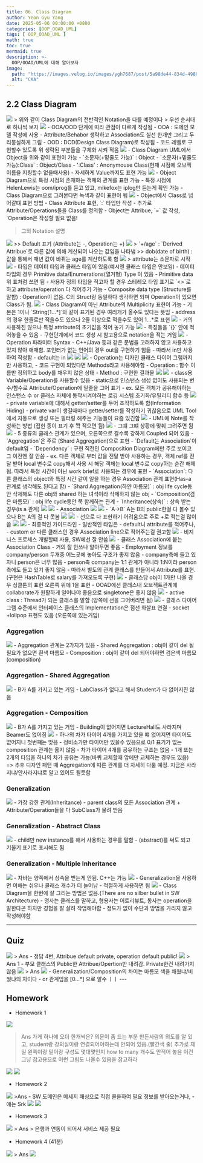 ```yaml
---
title: 06. Class Diagram
author: Yeon Gyu Yang
date: 2025-05-06 00:00:00 +0800
categories: [OOP_OOAD_UML]
tags: [ OOP_OOAD_UML ]
math: true
toc: true
mermaid: true
description: >-
  OOP/OOAD/UML에 대해 알아보자
image:
  path: "https://images.velog.io/images/ygh7687/post/5a98de44-834d-4980-876a-a736260d0bee/oop.png"
  alt: "CKA"
---
```


## 2.2 Class Diagram

<img src="/assets/img/post/oop_ooad_uml/lec6/1.png">
> 위와 같이 Class Diagram의 전반적인 Notation을 다를 예정이다
> 우선 순서대로 하나씩 보자

<img src="/assets/img/post/oop_ooad_uml/lec6/2.png">
- OOA/OOD 단계에 따라 관점이 다르게 작성됨
  - OOA : 도메인 모델 작성에 사용
    - Attribute/Behabor 생략하고 Association도 실선 한개만 그리고 두리뭉실하게 그림
  - OOD : DCD(Design Class Diagram)로 작성됨
    - 코드 레벨로 구현할수 있도록 위 생략된 부분들을 구체화 시켜 적음

<img src="/assets/img/post/oop_ooad_uml/lec6/4.png">
- Class Diagram UML에서 Object을 위와 같이 표현이 가능
  - `소문자(+밑줄도 가능)` :  Object
  - `소문자(+밑줄도 가능):Class` : Object/Class
  - ':Class' : Anonymouse Class(현재 시점에 오브젝 이름을 지칭할수 없을때사용)
  - 자세하게 Value까지도 표현 가능

<img src="/assets/img/post/oop_ooad_uml/lec6/5.png">
- Object Diagram으로 특정 시점의 존재하는 객체의 관계를 표현 가능
- 특정 시점에 HelenLewis는 oom/iprog를 듣고 있고, mikefox는 iplog만 듣는게 확인 가능
- Class Diagram으로 그려본다면 녹색과 같이 표현이 됨

<img src="/assets/img/post/oop_ooad_uml/lec6/6.png">
- Object에서 Class로 넘어갈떄 표현 방법
  - Class Attribute 표현, `:` 타입만 작성
    - 추가로 Attribute/Operations들을 Class를 정의함
  - Object는 Attribue, `=` 값 작성, `Operation은 작성할 필요 없음!


> 그외 Notation 설명
<img src="/assets/img/post/oop_ooad_uml/lec6/7.png">
>> Default 표기 (Attribute는 -, Operation는 +)

<img src="/assets/img/post/oop_ooad_uml/lec6/8.png">
> `+/age` : `Derived Attribue`로 다른 값에 의해 계산되어 나오는 값임을 나타냄
>> dob(date of birth) : 값을 통해서 매년 값이 바뀌는 age를 계산하도록 함

<img src="/assets/img/post/oop_ooad_uml/lec6/9.png">
> attribute는 소문자로 시작

<img src="/assets/img/post/oop_ooad_uml/lec6/10.png">
- 타입은 데이터 타입과 클래스 타입이 있음(예시엔 클래스 타입은 안보임)
- 데이터 타입의 경우 Primitive data/Enumerations(열거형) Type 이 있음
- Primitive data 위 표처럼 쓰면 됨
  - 사용자 정의 타입을 적고자 할 경우 스테레오 타입 표기로 `<<primitive>>`로 하고 attribute/operation 다 적어주기 가능
  - Composite data type (Structure를 말함) : Operation이 없음. C의 Struct랑 동일하다 생각하면 되며 Operation이 있으면 Class가 됨.


<img src="/assets/img/post/oop_ooad_uml/lec6/11.png">
- Class Diagram이 아닌 Attribute의 Multiplicity 표현이 가능
- 기본은 1이나 `String[1...*]`와 같이 표기된 경우 여러개가 올수도 있다는 뜻임
  - address의 경우 한줄로만 적을수도 있으나 2줄 이상으로 적을수도 있어 1...*로 표현

<img src="/assets/img/post/oop_ooad_uml/lec6/12.png">
- 거의 사용하진 않으나 특정 attribute의 초기값을 적어 놓기 가능

<img src="/assets/img/post/oop_ooad_uml/lec6/13.png">
- 특징들을 `{}` 안에 적어놓을 수 있음
  - 구현단계에서 코드 생성 시 참고용으로 notation을 적는 거임

<img src="/assets/img/post/oop_ooad_uml/lec6/14.png">
- Operation 파라미터 Syntax
  - C++/Java 등과 같은 문법을 고려하지 않고 사용하고 있지 않아 애매함. 포인터가 없는 언어의 경우 out을 구현하기 힘듦
  - 따라서 in만 사용하여 작성함
    - default는 in

<img src="/assets/img/post/oop_ooad_uml/lec6/15.png">

<img src="/assets/img/post/oop_ooad_uml/lec6/16.png">


<img src="/assets/img/post/oop_ooad_uml/lec6/17.png">
- Operation는 디자인 클래스 다이어 그램까지만 사용하고,
- 코드 구현이 되었다면 Methods라고 사용해야함
  - Operation : 함수 이름만 정의하고 body를 채우지 않은 상태
  - Method : 구현한 결과물

<img src="/assets/img/post/oop_ooad_uml/lec6/17.png">

<img src="/assets/img/post/oop_ooad_uml/lec6/18.png">
- class용 Variable/Operation를 사용할수 있음
  - static으로 인스턴스 생성 없이도 사용되는 변수/함수로 Attribute/Operation에 밑줄을 그어 표기
    - ex. 모든 객체가 공유해야하는 인스턴스 수 or  클래스 자체에 동작시켜야하는 로깅 시스템 초기화/유틸리티 함수 등

<img src="/assets/img/post/oop_ooad_uml/lec6/19.png">
- private variable에 대해서 getter/setter를 두어 조작하도록 함(Information Hiding)
- private var이 생길때마다 getter/setter를 작성하기 귀찮음으로 UML Tool에서 자동으로 생성 또는 필터링 해주는 기능들이 요즘 있긴함

<img src="/assets/img/post/oop_ooad_uml/lec6/20.png">
- UML에 Note를 작성하는 방법 (접힌 종이 표기 후 쫙 적으면 됨)


<img src="/assets/img/post/oop_ooad_uml/lec6/21.png">
- 그떄 그떄 상황에 맞춰 그려주면 됨

<img src="/assets/img/post/oop_ooad_uml/lec6/22.png">
- 5 종류의 클래스 관계가 있으며, 오른쪽으로 갈수록 강하게 Coupled 되어 있음
  - `Aggregation`은 주로 (Shard Aggregation)으로 표현
  - `Default는 Association`이 default임
  - `Dependency` :  구현 직전인 Composition Diagram에만 주로 보이고 그 이전엔 잘 안씀
    - ex. 다른 객체로 부터 값을 전달 받아 사용하는 경우, 객체 ref를 전달 받아 local 변수로 copy해서 사용 시 해당 객체는 local 변수로 copy하는 순간 해제됨. 따라서 특정 시간이 아닌 work brief로 사용되는 경우에 표현
  - `Association`: 다른 클래스의 object와 특정 시간 같이 일을 하는 경우 Association 관계 표현(Has-a 관계로 생각해도 된다고 함)
  - `Shard Aggregation(하얀 마름모)` : obj life cycle동안 삭제해도 다른 obj와 shared 하는 녀석이라 삭제하지 않는 obj
  - `Composition(검은 마름모)` : obj life cycle동안 쭉 함께하는 관계
  - `Inheritance(상속)` : 상속 받는 경우(is a 관계)

<img src="/assets/img/post/oop_ooad_uml/lec6/23.png">


<img src="/assets/img/post/oop_ooad_uml/lec6/24.png">
- Association

<img src="/assets/img/post/oop_ooad_uml/lec6/25.png">

<img src="/assets/img/post/oop_ooad_uml/lec6/26.png">
- `A->B` A는 B의 public한걸 다 볼수 있으나 B는 A의 걸 다 못봄

<img src="/assets/img/post/oop_ooad_uml/lec6/27.png">

<img src="/assets/img/post/oop_ooad_uml/lec6/28.png">
- 선으로 다 표현하기 어려움으로 주로 +로 적는걸 많이 씀

<img src="/assets/img/post/oop_ooad_uml/lec6/29.png">

<img src="/assets/img/post/oop_ooad_uml/lec6/30.png">
- 최종적인 가이드라인
  - 일반적인 타입은 - default니 attribute를 적어주나,
  - custom or 다른 클래스인 경우 Association line으로 적어주는걸 권고함

<img src="/assets/img/post/oop_ooad_uml/lec6/31.png">
- 비지니스 프로세스 개발할떄 사용, SW에선 잘 안씀


<img src="/assets/img/post/oop_ooad_uml/lec6/32.png">
-  클래스 Association에 붙는 Association Class
  - 거의 잘 안쓰나 알아두면 좋음
  - Employment 정보를 company/person 두개중 어느곳에 놓아도 구조가 좋지 않음
    - company측에 들고 있자니 person은 너무 많음
    - person측 company는 1:1 관계가 아니라 1:N이라 person측에도 들고 있기 좋지 않음
    - 따라서 별도의 관계 클래스를 만들어서 Attribute를 표현. (구현은 HashTable로 salary를 가져오도록 구현)

<img src="/assets/img/post/oop_ooad_uml/lec6/33.png">
- 클래스당 obj이 1개만 나올 경우 싱클톤의 표현 오른쪽 위에 1을 표현
- OOAD에선 클래스내 오브젝트관계에 collaborate가 원활하게 일어나야 좋음으로 singletone은 좋지 않음

<img src="/assets/img/post/oop_ooad_uml/lec6/34.png">
- active class : Thread가 되는 클래스를 말함 (양쪽에 선을 그어버리면 됨)

<img src="/assets/img/post/oop_ooad_uml/lec6/35.png">
- 클래스 다이어 그램 수준에서 인터페이스 클래스의 Implementation은 점선 화살표 연결
- socket +lolipop 표현도 있음 (오른쪽에 있는거임)

### Aggregation

<img src="/assets/img/post/oop_ooad_uml/lec6/36.png">
- Aggregation 관계는 2가지가 있음
  - Shared Aggregation : obj이 같이 del 될 필요가 없으면 흰색 마름모
  - Composition : obj이 같이 del 되어야하면 검은색 마름모(composition)


###  Aggregation - Shared Aggregation
<img src="/assets/img/post/oop_ooad_uml/lec6/37.png">
- B가 A를 가지고 있는 거임
  - LabClass가 없다고 해서 Student가 다 없어지진 않음

###  Aggregation - Composition
<img src="/assets/img/post/oop_ooad_uml/lec6/38.png">
- B가 A를 가지고 있는 거임
  - Building이 없어지면 LectureHall도 사라지며 Beamer도 없어짐

<img src="/assets/img/post/oop_ooad_uml/lec6/39.png">
- 하나의 차가 타이어 4개를 가지고 있을 떄 없어지면 타이어도 없어지니 첫번쨰는 맞음
- 정비소가만 타이어만 있을수 있음으로 0/1 표기가 없는 composition 관계는 옳지 않음
- 차가 타이어 4개를 공유하는 구조는 없음
- 1개 또는 2개의 타입을 하나의 차가 공유는 가능(바퀴 교체할때 앞에만 교체하는 경우도 있음)
=> 추후 디자인 패턴 때 Aggregation에 따른 관계를 더 자세히 다룰 예정. 지금은 사라지냐/안사라지냐로 알고 있어도 될듯함

### Generalization

<img src="/assets/img/post/oop_ooad_uml/lec6/40.png">
- 가장 강한 관계(Inheritance)
- parent class의 모든 Association 관계 + Attribute/Operation들을 다 SubClass가 물려 받음

### Generalization - Abstract Class

<img src="/assets/img/post/oop_ooad_uml/lec6/41.png">
- child만 new instance를 해서 사용하는 경우를 말함
- (abstract)를 써도 되고 기울기 표기로 표시해도 됨

### Generalization - Multiple Inheritance

<img src="/assets/img/post/oop_ooad_uml/lec6/42.png">
- 자바는 양쪽에서 상속을 받는게 안됨. C++는 가능

<img src="/assets/img/post/oop_ooad_uml/lec6/43.png">
- Generalization을 사용하면 이해는 쉬우나 클래스 개수가 더 늘어남
- 적절하게 사용하면 됨

<img src="/assets/img/post/oop_ooad_uml/lec6/44.png">
- Class Diagram을 한번에 잘 그리는 방법은 없음.(There are no silber bullet in SW Architecture)
- 명사는 클래스를 말하고, 형용사는 어트리뷰트, 동사는 operation을 말한다곤 하지만 경험을 잘 살려 작업해야함
- 정도가 없이 수단과 방법을 가리지 않고 작성해야함


---

## Quiz

<img src="/assets/img/post/oop_ooad_uml/lec6/45.png">
> Ans
- 정답 4번, Attribue default private, operation default public!

<img src="/assets/img/post/oop_ooad_uml/lec6/46.png">
> Ans 1
- 부모 클래스의 Public한 Attribue/Opertion만 내려감. Private한건 내려가지 않음

<img src="/assets/img/post/oop_ooad_uml/lec6/47.png">
> Ans
<img src="/assets/img/post/oop_ooad_uml/lec6/q1.png">
- Generalization/Composition의 차이는 마름모 색을 채웠냐/비웠냐의 차이다
- or 관계임을 [0...*] 으로 알수 ㅣㅣ
---

## Homework

- Homework 1
<img src="/assets/img/post/oop_ooad_uml/lec6/48.png">

> Ans
가게 하나에 오더 한개씩은? 의문이 좀 드는 부분 만든사람의 의도를 알 있고, student랑 강의실이랑 연결되어야하는데 안되어 있음.(빨간색 줄)
추가로 제일 왼쪽이랑 밑이랑 구성도 몇대몇인지 how to many 개수도 안적어 놓음
이건 그냥 참고용으로 이런 그림도 나올수 있음을 참고하라
<img src="/assets/img/post/oop_ooad_uml/lec6/q2.png">
<img src="/assets/img/post/oop_ooad_uml/lec6/q3.png">


- Homework 2
<img src="/assets/img/post/oop_ooad_uml/lec6/49.png">
>Ans
- SW 도메인은 메세지 패싱으로 직접 콜을하여 필요 정보를 받아오는거나,
- 얘는   Srk 
<img src="/assets/img/post/oop_ooad_uml/lec6/q4.png">
<img src="/assets/img/post/oop_ooad_uml/lec6/q5.png">



- Homework 3
<img src="/assets/img/post/oop_ooad_uml/lec6/50.png">
> Ans
> 은행과 연동이 되어서 서비스 제공 필요


- Homework 4 (41분)
<img src="/assets/img/post/oop_ooad_uml/lec6/51.png">
> Ans
<img src="/assets/img/post/oop_ooad_uml/lec6/q6.png">


